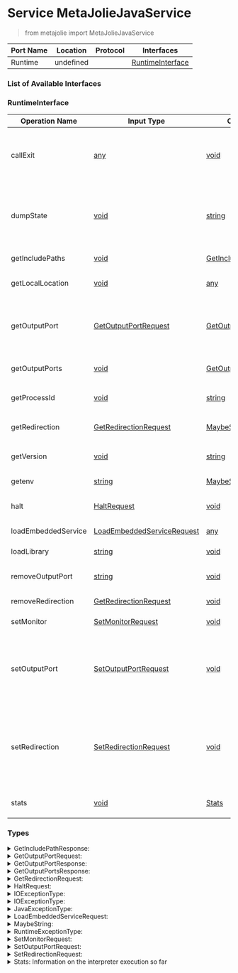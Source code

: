 <!-- markdownlint-disable -->
<!-- editorconfig-checker-disable -->
<!-- cSpell:disable -->

# Service MetaJolieJavaService

> from metajolie import MetaJolieJavaService

| Port Name | Location | Protocol | Interfaces |
| --- | --- | --- | --- |
| Runtime | undefined | | <a href='#RuntimeInterface'>RuntimeInterface</a> |

### List of Available Interfaces

### RuntimeInterface

| Operation Name | Input Type | Output Type | Faults | Description |
| --- | --- | --- | --- | --- |
| callExit | <a href="#any">any</a> | <a href='#void'>void</a> | - |  Stops gracefully the execution of this service.<br>	  Calling this operation is equivalent to invoking the exit statement.<br>	  |
| dumpState | <a href="#void">void</a> | <a href='#string'>string</a> | - |  Returns a pretty-printed string representation of<br>	  the local state of the invoking Jolie process and<br>	  the global state of this service.<br>	  |
| getIncludePaths | <a href="#void">void</a> | <a href='#GetIncludePathResponse'>GetIncludePathResponse</a> | - |  Get the include paths used by this interpreter |
| getLocalLocation | <a href="#void">void</a> | <a href='#any'>any</a> | - |  Get the local in-memory location of this service. |
| getOutputPort | <a href="#GetOutputPortRequest">GetOutputPortRequest</a> | <a href='#GetOutputPortResponse'>GetOutputPortResponse</a> | <details><summary>OutputPortDoesNotExist</summary>undefined</details> |  Returns the definition of output port definition.<br>	  @throws OutputPortDoesNotExist if the requested output port does not exist.<br>	  |
| getOutputPorts | <a href="#void">void</a> | <a href='#GetOutputPortsResponse'>GetOutputPortsResponse</a> | - |  Returns all the output ports used by this service. |
| getProcessId | <a href="#void">void</a> | <a href='#string'>string</a> | - |  Returns the internal identifier of the executing Jolie process. |
| getRedirection | <a href="#GetRedirectionRequest">GetRedirectionRequest</a> | <a href='#MaybeString'>MaybeString</a> | - |  Get the output port name that a redirection points to. |
| getVersion | <a href="#void">void</a> | <a href='#string'>string</a> | - |  Returns the version of the Jolie interpreter running this service. |
| getenv | <a href="#string">string</a> | <a href='#MaybeString'>MaybeString</a> | - |  Returns the value of an environment variable. |
| halt | <a href="#HaltRequest">HaltRequest</a> | <a href='#void'>void</a> | - |  Halts non-gracefully the execution of this service. |
| loadEmbeddedService | <a href="#LoadEmbeddedServiceRequest">LoadEmbeddedServiceRequest</a> | <a href='#any'>any</a> | <details><summary>RuntimeException</summary><a href='#RuntimeExceptionType'>RuntimeExceptionType</a></details> |  Load an embedded service. |
| loadLibrary | <a href="#string">string</a> | <a href='#void'>void</a> | <details><summary>IOException</summary><a href='#4#IOExceptionType'>4#IOExceptionType</a></details> |  Dynamically loads an external (jar) library. |
| removeOutputPort | <a href="#string">string</a> | <a href='#void'>void</a> | - |  Removes the output port with the requested name. |
| removeRedirection | <a href="#GetRedirectionRequest">GetRedirectionRequest</a> | <a href='#void'>void</a> | <details><summary>RuntimeException</summary><a href='#RuntimeExceptionType'>RuntimeExceptionType</a></details> |  Remove a redirection at an input port |
| setMonitor | <a href="#SetMonitorRequest">SetMonitorRequest</a> | <a href='#void'>void</a> | - |  Set the monitor for this service. |
| setOutputPort | <a href="#SetOutputPortRequest">SetOutputPortRequest</a> | <a href='#void'>void</a> | - |  Set an output port.<br>	  If an output port with this name does not exist already,<br>	  this operation creates it.<br>	  Otherwise, the output port is replaced with this one.<br>	  |
| setRedirection | <a href="#SetRedirectionRequest">SetRedirectionRequest</a> | <a href='#void'>void</a> | <details><summary>RuntimeException</summary><a href='#RuntimeExceptionType'>RuntimeExceptionType</a></details> |  Set a redirection at an input port.<br>	  If the redirection with this name does not exist already,<br>	  this operation creates it.<br>	  Otherwise, the redirection is replaced with this one.<br>	  |
| stats | <a href="#void">void</a> | <a href='#Stats'>Stats</a> | - |  Returns information on the runtime state of the VM. |


### Types

<details>
<summary><span id="GetIncludePathResponse">GetIncludePathResponse: 
</span>
</summary>

##### Type Declaration
<pre>
void &#123;
&nbsp;&nbsp;path[0,1]: string //  The include paths of the interpreter
&#125;
</pre>
</details>
<details>
<summary><span id="GetOutputPortRequest">GetOutputPortRequest: 
</span>
</summary>

##### Type Declaration
<pre>
void &#123;
&nbsp;&nbsp;name[1,1]: string //  The name of the output port
&#125;
</pre>
</details>
<details>
<summary><span id="GetOutputPortResponse">GetOutputPortResponse: 
</span>
</summary>

##### Type Declaration
<pre>
void &#123;
&nbsp;&nbsp;protocol[1,1]: string //  The protocol name of the output port
&nbsp;&nbsp;name[1,1]: string //  The name of the output port
&nbsp;&nbsp;location[1,1]: string //  The location of the output port
&#125;
</pre>
</details>
<details>
<summary><span id="GetOutputPortsResponse">GetOutputPortsResponse: 
</span>
</summary>

##### Type Declaration
<pre>
void &#123;
&nbsp;&nbsp;port[0,1]: void &#123;
&nbsp;&nbsp;&nbsp;&nbsp;protocol[1,1]: string //  The protocol name of the output port
&nbsp;&nbsp;&nbsp;&nbsp;name[1,1]: string //  The name of the output port
&nbsp;&nbsp;&nbsp;&nbsp;location[1,1]: string //  The location of the output port
&nbsp;&nbsp;&#125; //  The output ports used by this interpreter
&#125;
</pre>
</details>
<details>
<summary><span id="GetRedirectionRequest">GetRedirectionRequest: 
</span>
</summary>

##### Type Declaration
<pre>
void &#123;
&nbsp;&nbsp;inputPortName[1,1]: string //  The target input port
&nbsp;&nbsp;resourceName[1,1]: string //  The resource name of the redirection to get
&#125;
</pre>
</details>
<details>
<summary><span id="HaltRequest">HaltRequest: 
</span>
</summary>

##### Type Declaration
<pre>
void &#123;
&nbsp;&nbsp;status[0,1]: int //  The status code to return to the execution environment
&#125;
</pre>
</details>
<details>
<summary><span id="IOExceptionType">IOExceptionType: 
</span>
</summary>

##### Type Declaration
<pre>
<a href='#JavaExceptionType'>JavaExceptionType</a>
</pre>
</details>
<details>
<summary><span id="IOExceptionType">IOExceptionType: 
</span>
</summary>

##### Type Declaration
<pre>
<a href='#IOExceptionType'>IOExceptionType</a>
</pre>
</details>
<details>
<summary><span id="JavaExceptionType">JavaExceptionType: 
</span>
</summary>

##### Type Declaration
<pre>
string &#123;
&nbsp;&nbsp;stackTrace[1,1]: string // 
&#125;
</pre>
</details>
<details>
<summary><span id="LoadEmbeddedServiceRequest">LoadEmbeddedServiceRequest: 
</span>
</summary>

##### Type Declaration
<pre>
void &#123;
&nbsp;&nbsp;filepath[1,1]: string //  The path to the service to load
&nbsp;&nbsp;service[0,1]: string //  The name of the service to load, if relevant
&nbsp;&nbsp;type[0,1]: string //  The type of the service, e.g., Jolie, Java, or JavaScript. Default: Jolie
&nbsp;&nbsp;params[0,1]: undefined //  The actual parameters (arguments) that should be passed to the service
&#125;
|void &#123;
&nbsp;&nbsp;code[1,1]: string // 
&#125;

</pre>
</details>
<details>
<summary><span id="MaybeString">MaybeString: 
</span>
</summary>

##### Type Declaration
<pre>
void
|string

</pre>
</details>
<details>
<summary><span id="RuntimeExceptionType">RuntimeExceptionType: 
</span>
</summary>

##### Type Declaration
<pre>
<a href='#JavaExceptionType'>JavaExceptionType</a>
</pre>
</details>
<details>
<summary><span id="SetMonitorRequest">SetMonitorRequest: 
</span>
</summary>

##### Type Declaration
<pre>
void &#123;
&nbsp;&nbsp;protocol[0,1]: string //  The protocol configuration for the monitor
&nbsp;&nbsp;location[1,1]: any //  The location of the monitor
&#125;
</pre>
</details>
<details>
<summary><span id="SetOutputPortRequest">SetOutputPortRequest: 
</span>
</summary>

##### Type Declaration
<pre>
void &#123;
&nbsp;&nbsp;protocol[0,1]: string //  The name of the protocol (e.g., sodep, http)
&nbsp;&nbsp;name[1,1]: string //  The name of the output port
&nbsp;&nbsp;location[1,1]: any //  The location of the output port
&#125;
</pre>
</details>
<details>
<summary><span id="SetRedirectionRequest">SetRedirectionRequest: 
</span>
</summary>

##### Type Declaration
<pre>
void &#123;
&nbsp;&nbsp;inputPortName[1,1]: string //  The target input port
&nbsp;&nbsp;outputPortName[1,1]: string //  The target output port
&nbsp;&nbsp;resourceName[1,1]: string //  The target resource name
&#125;
</pre>
</details>
<details>
<summary><span id="Stats">Stats:  Information on the interpreter execution so far
</span>
</summary>

##### Type Declaration
<pre>
void &#123;
&nbsp;&nbsp;memory[1,1]: void &#123;
&nbsp;&nbsp;&nbsp;&nbsp;total[1,1]: long // 
&nbsp;&nbsp;&nbsp;&nbsp;used[1,1]: long // 
&nbsp;&nbsp;&nbsp;&nbsp;free[1,1]: long // 
&nbsp;&nbsp;&#125; // 
&nbsp;&nbsp;os[1,1]: void &#123;
&nbsp;&nbsp;&nbsp;&nbsp;availableProcessors[1,1]: int //  Number of available processors
&nbsp;&nbsp;&nbsp;&nbsp;systemLoadAverage[1,1]: double //  System load average
&nbsp;&nbsp;&nbsp;&nbsp;name[1,1]: string //  Name of the OS
&nbsp;&nbsp;&nbsp;&nbsp;arch[1,1]: string //  Architecture
&nbsp;&nbsp;&nbsp;&nbsp;version[1,1]: string //  OS version
&nbsp;&nbsp;&#125; //  OS-related information
&nbsp;&nbsp;files[1,1]: void &#123;
&nbsp;&nbsp;&nbsp;&nbsp;openCount[0,1]: long //  Number of open files
&nbsp;&nbsp;&nbsp;&nbsp;maxCount[0,1]: long //  Maximum number of open files allowed for this VM
&nbsp;&nbsp;&#125; //  Information on file descriptors
&#125;
</pre>
</details>
